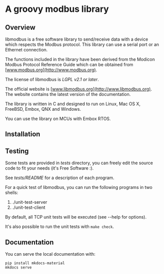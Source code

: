 # A groovy modbus library

## Overview

libmodbus is a free software library to send/receive data with a device which
respects the Modbus protocol. This library can use a serial port or an Ethernet
connection.

The functions included in the library have been derived from the Modicon Modbus
Protocol Reference Guide which can be obtained from [www.modbus.org](http://www.modbus.org).

The license of libmodbus is *LGPL v2.1 or later*.

The official website is [www.libmodbus.org](http://www.libmodbus.org). The
website contains the latest version of the documentation.

The library is written in C and designed to run on Linux, Mac OS X, FreeBSD, Embox,
QNX and Windows.

You can use the library on MCUs with Embox RTOS.

## Installation



## Testing

Some tests are provided in *tests* directory, you can freely edit the source
code to fit your needs (it's Free Software :).

See *tests/README* for a description of each program.

For a quick test of libmodbus, you can run the following programs in two shells:

1. ./unit-test-server
2. ./unit-test-client

By default, all TCP unit tests will be executed (see --help for options).

It's also possible to run the unit tests with `make check`.


## Documentation

You can serve the local documentation with:

```shell
pip install mkdocs-material
mkdocs serve
```
